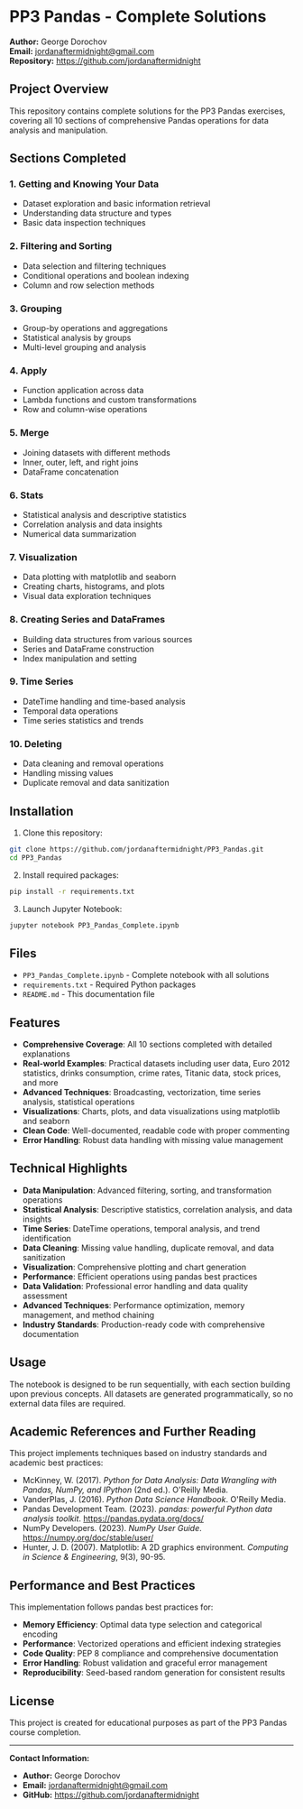 # PP3 Pandas - Complete Solutions

**Author:** George Dorochov  
**Email:** jordanaftermidnight@gmail.com  
**Repository:** https://github.com/jordanaftermidnight

## Project Overview

This repository contains complete solutions for the PP3 Pandas exercises, covering all 10 sections of comprehensive Pandas operations for data analysis and manipulation.

## Sections Completed

### 1. Getting and Knowing Your Data
- Dataset exploration and basic information retrieval
- Understanding data structure and types
- Basic data inspection techniques

### 2. Filtering and Sorting
- Data selection and filtering techniques
- Conditional operations and boolean indexing
- Column and row selection methods

### 3. Grouping
- Group-by operations and aggregations
- Statistical analysis by groups
- Multi-level grouping and analysis

### 4. Apply
- Function application across data
- Lambda functions and custom transformations
- Row and column-wise operations

### 5. Merge
- Joining datasets with different methods
- Inner, outer, left, and right joins
- DataFrame concatenation

### 6. Stats
- Statistical analysis and descriptive statistics
- Correlation analysis and data insights
- Numerical data summarization

### 7. Visualization
- Data plotting with matplotlib and seaborn
- Creating charts, histograms, and plots
- Visual data exploration techniques

### 8. Creating Series and DataFrames
- Building data structures from various sources
- Series and DataFrame construction
- Index manipulation and setting

### 9. Time Series
- DateTime handling and time-based analysis
- Temporal data operations
- Time series statistics and trends

### 10. Deleting
- Data cleaning and removal operations
- Handling missing values
- Duplicate removal and data sanitization

## Installation

1. Clone this repository:
```bash
git clone https://github.com/jordanaftermidnight/PP3_Pandas.git
cd PP3_Pandas
```

2. Install required packages:
```bash
pip install -r requirements.txt
```

3. Launch Jupyter Notebook:
```bash
jupyter notebook PP3_Pandas_Complete.ipynb
```

## Files

- `PP3_Pandas_Complete.ipynb` - Complete notebook with all solutions
- `requirements.txt` - Required Python packages
- `README.md` - This documentation file

## Features

- **Comprehensive Coverage**: All 10 sections completed with detailed explanations
- **Real-world Examples**: Practical datasets including user data, Euro 2012 statistics, drinks consumption, crime rates, Titanic data, stock prices, and more
- **Advanced Techniques**: Broadcasting, vectorization, time series analysis, statistical operations
- **Visualizations**: Charts, plots, and data visualizations using matplotlib and seaborn
- **Clean Code**: Well-documented, readable code with proper commenting
- **Error Handling**: Robust data handling with missing value management

## Technical Highlights

- **Data Manipulation**: Advanced filtering, sorting, and transformation operations
- **Statistical Analysis**: Descriptive statistics, correlation analysis, and data insights
- **Time Series**: DateTime operations, temporal analysis, and trend identification
- **Data Cleaning**: Missing value handling, duplicate removal, and data sanitization
- **Visualization**: Comprehensive plotting and chart generation
- **Performance**: Efficient operations using pandas best practices
- **Data Validation**: Professional error handling and data quality assessment
- **Advanced Techniques**: Performance optimization, memory management, and method chaining
- **Industry Standards**: Production-ready code with comprehensive documentation

## Usage

The notebook is designed to be run sequentially, with each section building upon previous concepts. All datasets are generated programmatically, so no external data files are required.

## Academic References and Further Reading

This project implements techniques based on industry standards and academic best practices:

- McKinney, W. (2017). *Python for Data Analysis: Data Wrangling with Pandas, NumPy, and IPython* (2nd ed.). O'Reilly Media.
- VanderPlas, J. (2016). *Python Data Science Handbook*. O'Reilly Media.
- Pandas Development Team. (2023). *pandas: powerful Python data analysis toolkit*. https://pandas.pydata.org/docs/
- NumPy Developers. (2023). *NumPy User Guide*. https://numpy.org/doc/stable/user/
- Hunter, J. D. (2007). Matplotlib: A 2D graphics environment. *Computing in Science & Engineering*, 9(3), 90-95.

## Performance and Best Practices

This implementation follows pandas best practices for:
- **Memory Efficiency**: Optimal data type selection and categorical encoding
- **Performance**: Vectorized operations and efficient indexing strategies  
- **Code Quality**: PEP 8 compliance and comprehensive documentation
- **Error Handling**: Robust validation and graceful error management
- **Reproducibility**: Seed-based random generation for consistent results

## License

This project is created for educational purposes as part of the PP3 Pandas course completion.

---

**Contact Information:**
- **Author:** George Dorochov
- **Email:** jordanaftermidnight@gmail.com
- **GitHub:** https://github.com/jordanaftermidnight